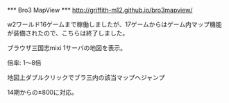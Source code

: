 *** Bro3 MapView ***
http://griffith-m12.github.io/bro3mapview/

w2ワールド16ゲームまで稼働しましたが、17ゲームからはゲーム内マップ機能が装備されたので、こちらは終了しました。


ブラウザ三国志mixi 1サーバの地図を表示。

倍率: 1～8倍

地図上ダブルクリックでブラ三内の該当マップへジャンプ

14期からの±800に対応。

